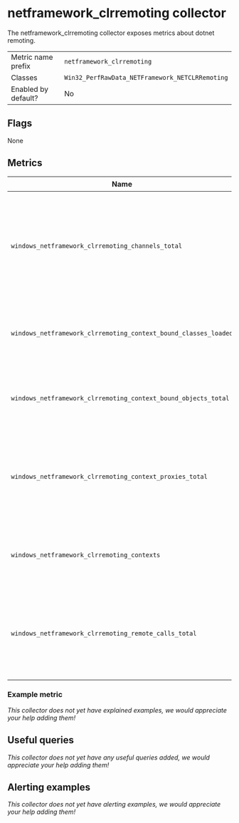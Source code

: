 # netframework_clrremoting collector

The netframework_clrremoting collector exposes metrics about dotnet remoting.

|||
-|-
Metric name prefix  | `netframework_clrremoting`
Classes             | `Win32_PerfRawData_NETFramework_NETCLRRemoting`
Enabled by default? | No

## Flags

None

## Metrics

Name | Description | 中文 | Type | Labels
-----|-------------|------|-------|-------
`windows_netframework_clrremoting_channels_total` | Displays the total number of remoting channels registered across all application domains since application started. | 显示自应用程序启动以来在所有应用程序域中注册的 remoting 通道的总数。 | counter | `process`
`windows_netframework_clrremoting_context_bound_classes_loaded` | Displays the current number of context-bound classes that are loaded. | 显示当前加载的上下文绑定类的数量 | gauge | `process`
`windows_netframework_clrremoting_context_bound_objects_total` | Displays the total number of context-bound objects allocated. | 显示分配的上下文绑定对象的总数 | counter | `process`
`windows_netframework_clrremoting_context_proxies_total` | Displays the total number of remoting proxy objects in this process since it started. | 显示自进程启动以来在此进程中创建的 remoting 代理对象的总数 | counter | `process`
`windows_netframework_clrremoting_contexts` | Displays the current number of remoting contexts in the application. | 显示应用程序中当前的 remoting 上下文数量 | gauge | `process`
`windows_netframework_clrremoting_remote_calls_total` | Displays the total number of remote procedure calls invoked since the application started. | 显示自应用程序启动以来调用的远程过程调用总数。 | counter | `process`

### Example metric
_This collector does not yet have explained examples, we would appreciate your help adding them!_

## Useful queries
_This collector does not yet have any useful queries added, we would appreciate your help adding them!_

## Alerting examples
_This collector does not yet have alerting examples, we would appreciate your help adding them!_
